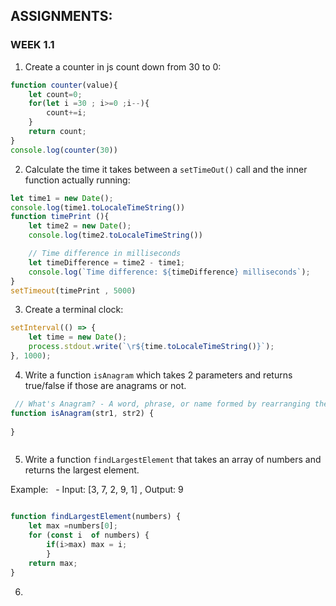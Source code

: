 ## ASSIGNMENTS:
### WEEK 1.1 
1. Create a counter in js count down from 30 to 0:
```javascript
function counter(value){
    let count=0;
    for(let i =30 ; i>=0 ;i--){
        count+=i;
    }
    return count;
}
console.log(counter(30))
```
2. Calculate the time it takes between a `setTimeOut()` call and the inner function actually running:
```javascript
let time1 = new Date();
console.log(time1.toLocaleTimeString())
function timePrint (){
    let time2 = new Date();
    console.log(time2.toLocaleTimeString())

    // Time difference in milliseconds
    let timeDifference = time2 - time1; 
    console.log(`Time difference: ${timeDifference} milliseconds`);
}
setTimeout(timePrint , 5000)
```
3. Create a terminal clock:
```javascript
setInterval(() => {
    let time = new Date();
    process.stdout.write(`\r${time.toLocaleTimeString()}`);
}, 1000);

```
4. Write a function `isAnagram` which takes 2 parameters and returns true/false if those are anagrams or not.
```javascript
 // What's Anagram? - A word, phrase, or name formed by rearranging the letters of another, such as spar, formed from rasp.
function isAnagram(str1, str2) {
    
}



```

5. Write a function `findLargestElement` that takes an array of numbers and returns the largest element.

 Example:
  - Input: [3, 7, 2, 9, 1] ,  Output: 9

``` javascript

function findLargestElement(numbers) {
    let max =numbers[0];
    for (const i  of numbers) {
        if(i>max) max = i;
        }
    return max;
}
```
6. 



